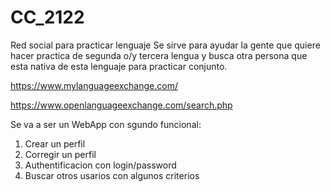 # CC_2122
Red social para practicar lenguaje
Se sirve para ayudar la gente que quiere hacer practica de segunda o/y tercera lengua y busca otra persona que esta nativa de esta lenguaje para practicar conjunto.

  https://www.mylanguageexchange.com/
  
  https://www.openlanguageexchange.com/search.php

Se va a ser un WebApp con sgundo funcional:
  1. Crear un perfil
  2. Corregir un perfil
  3. Authentificacion con login/password
  4. Buscar otros usarios con algunos criterios
